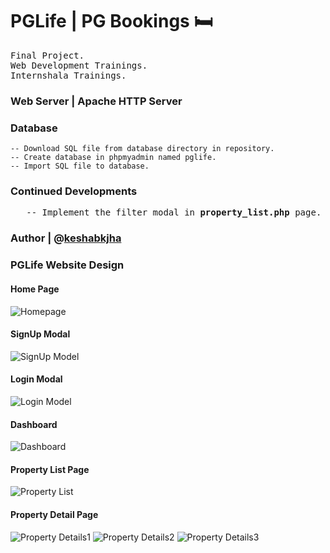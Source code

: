 # PGLife | PG Bookings 🛏️

<samp> Final Project.  
Web Development Trainings.  
Internshala Trainings. </samp>

### Web Server |  Apache HTTP Server

### Database
    -- Download SQL file from database directory in repository.
    -- Create database in phpmyadmin named pglife.
    -- Import SQL file to database.

### Continued Developments
<samp> 
&nbsp;&nbsp;&nbsp;-- Implement the filter modal in <b>property_list.php</b> page. 
</samp>

### Author | @[keshabkjha](https://github.com/Keshabkjha)

### PGLife Website Design
#### Home Page
![Homepage](https://github.com/Keshabkjha/pglife/assets/123746528/dd8beeab-4062-41ab-94f6-3245b7ed7701)


#### SignUp Modal  
![SignUp Model](https://github.com/Keshabkjha/pglife/assets/123746528/95d77d5f-f319-4706-a41a-f4c223473f41)


#### Login Modal   
![Login Model](https://github.com/Keshabkjha/pglife/assets/123746528/f6331e64-7724-48fa-928c-bd080055e28e)


#### Dashboard   
![Dashboard](https://github.com/Keshabkjha/pglife/assets/123746528/6f91af42-9af9-4c68-89d1-9e690fdee4f3)



#### Property List Page  
![Property List](https://github.com/Keshabkjha/pglife/assets/123746528/5763648c-5177-4e25-9a26-3799df1300a7)



#### Property Detail Page
![Property Details1](https://github.com/Keshabkjha/pglife/assets/123746528/6f269a2d-405a-4abe-97ec-ee5643c33cd6)
![Property Details2](https://github.com/Keshabkjha/pglife/assets/123746528/58272a55-af03-4ae5-95ed-91e726b44791)
![Property Details3](https://github.com/Keshabkjha/pglife/assets/123746528/6aab0454-2448-40aa-af8b-36101f25d886)




